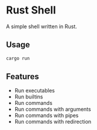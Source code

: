 # Rust Shell

A simple shell written in Rust.

## Usage

```bash
cargo run
```

## Features

- Run executables
- Run builtins
- Run commands
- Run commands with arguments
- Run commands with pipes
- Run commands with redirection
